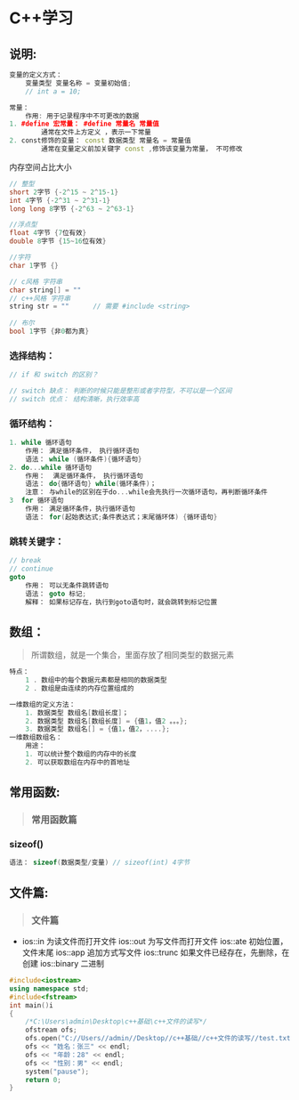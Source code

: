 # C++学习

## 说明:

```c++
变量的定义方式： 
    变量类型 变量名称 = 变量初始值;
    // int a = 10;
```

```c++
常量：
    作用: 用于记录程序中不可更改的数据
1. #define 宏常量： #define 常量名 常量值
        通常在文件上方定义 ，表示一下常量
2. const修饰的变量： const 数据类型 常量名 = 常量值
        通常在变量定义前加关键字 const ,修饰该变量为常量， 不可修改
```

内存空间占比大小

```c++
// 整型
short 2字节 {-2^15 ~ 2^15-1}
int 4字节 {-2^31 ~ 2^31-1}
long long 8字节 {-2^63 ~ 2^63-1}

//浮点型
float 4字节 {7位有效}
double 8字节 {15~16位有效}

//字符
char 1字节 {}

// c风格 字符串 
char string[] = "" 
// c++风格 字符串
string str = ""      // 需要 #include <string>
    
// 布尔
bool 1字节 {非0都为真}
```



### 选择结构：

```c++
// if 和 switch 的区别？

// switch 缺点： 判断的时候只能是整形或者字符型，不可以是一个区间
// switch 优点： 结构清晰，执行效率高
```

### 循环结构：

```c++
1. while 循环语句
    作用： 满足循环条件， 执行循环语句
    语法： while (循环条件){循环语句}
2. do...while 循环语句
    作用：  满足循环条件， 执行循环语句
    语法： do{循环语句} while(循环条件)；
    注意： 与while的区别在于do...while会先执行一次循环语句，再判断循环条件
3  for 循环语句
    作用： 满足循环条件，执行循环语句
    语法： for(起始表达式;条件表达式；末尾循环体) {循环语句}
```

### 跳转关键字：

```c++
// break
// continue
goto 
    作用： 可以无条件跳转语句
    语法： goto 标记;
	解释： 如果标记存在，执行到goto语句时，就会跳转到标记位置
```

## 数组：

>
>
>所谓数组，就是一个集合，里面存放了相同类型的数据元素

```c++
特点： 
   	1 . 数组中的每个数据元素都是相同的数据类型
    2 . 数组是由连续的内存位置组成的 
```

```c++
一维数组的定义方法：
    1. 数据类型 数组名[数组长度]；
    2. 数据类型 数组名[数组长度] = {值1，值2 。。。};
	3. 数据类型 数组名[] = {值1，值2，....};
一维数组数组名：
    用途：
    1. 可以统计整个数组的内存中的长度
    2. 可以获取数组在内存中的首地址
```



## 常用函数:

>
>
>### 常用函数篇

### sizeof()

```c++
语法： sizeof(数据类型/变量) // sizeof(int) 4字节
```





## 文件篇:

>### 文件篇

- ios::in 为读文件而打开文件
  ios::out 为写文件而打开文件
  ios::ate 初始位置，文件末尾
  ios::app 追加方式写文件
  ios::trunc 如果文件已经存在，先删除，在创建
  ios::binary 二进制

```c++
#include<iostream>
using namespace std;
#include<fstream>
int main()i
{
	/*C:\Users\admin\Desktop\c++基础\c++文件的读写*/
	ofstream ofs;
	ofs.open("C://Users//admin//Desktop//c++基础//c++文件的读写//test.txt", ios::out);
	ofs << "姓名：张三" << endl;
	ofs << "年龄：28" << endl;
	ofs << "性别：男" << endl;
	system("pause");
	return 0;
}
```


